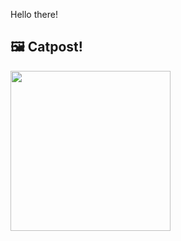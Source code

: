 Hello there!



## 🖼️ Catpost!

<sub>
    <img src="https://cdn2.thecatapi.com/images/9tr.jpg" height="256">
</sub>

